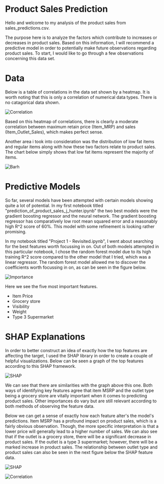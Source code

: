 # Product Sales Prediction

Hello and welcome to my analysis of the product sales from sales_predictions.csv.

The purpose here is to analyze the factors which contribute to increases or decreases in product sales. Based on this information, I will recommend a predictive model in order to potentially make future observations regarding product sales. To start, I would like to go through a few observations concerning this data set.

# Data

Below is a table of correlations in the data set shown by a heatmap. It is worth noting that this is only a correlation of numerical data types. There is no catagorical data shown.

![Correlation](images/product_sales_corr.png)

Based on this heatmap of correlations, there is clearly a moderate correlation between maximum retain price (Item_MRP) and sales (Item_Outlet_Sales), which makes perfect sense.

Another area i took into consideration was the distribution of low fat items and regular items along with how these two factors relate to product sales. The chart below simply shows that low fat items represent the majority of items. 

![Barh](images/product_sales_barh.png)

# Predictive Models 

So far, several models have been attempted with certain models showing quite a lot of potential. In my first notebook titled "prediction_of_product_sales_j_hunter.ipynb" the two best models were the gradient boosting regressor and the neural network. The gradient boosting regressor has comparatively low root mean squared error and a reasonably high R^2 score of 60%. This model with some refinement is looking rather promising. 

In my notebook titled "Project 1 - Revisited.ipynb", I went about searching for the best features worth focussing in on. Out of both models attempted in this particular notebook, I chose the random forest model due to its high training R^2 score compared to the other model that I tried, which was a linear regressor. The random forest model allowed me to discover the coefficients worth focussing in on, as can be seen in the figure below.

![Importance](images/rf_importance.png)

Here we see the five most important features. 
* Item Price
* Grocery store
* Visibility
* Weight
* Type 3 Supermarket

# SHAP Explanations

In order to better construct an idea of exactly how the top features are affecting the target, I used the SHAP library in order to create a couple of helpful visualizations. Below can be seen a graph of the top features according to this SHAP framework.

![SHAP](images/shap_bar.png)

We can see that there are similarities with the graph above this one. Both ways of identifying key features agree that item MSRP and the outlet type being a grocery store are vitally important when it comes to predicting product sales. Other importances do vary but are still relevant according to both methods of observing the feature data.

Below we can get a sense of exactly how each feature alter's the model's predictions. Item MSRP has a profound impact on product sales, which is a fairly obvious observation. Though, the more specific interpretation is that a lower price will generally lead to a higher number of sales. We can also see that if the outlet is a grocery store, there will be a significant decrease in product sales. If the outlet is a type 3 supermarket; however, there will be a marked increase in product sales. The relationship between outlet type and product sales can also be seen in the next figure below the SHAP feature data.

![SHAP](images/shap_dot.png)

![Correlation](images/sales_by_outlet_type.png)
